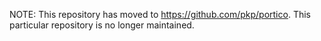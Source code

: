 NOTE: This repository has moved to https://github.com/pkp/portico. This particular repository is no longer maintained. 
